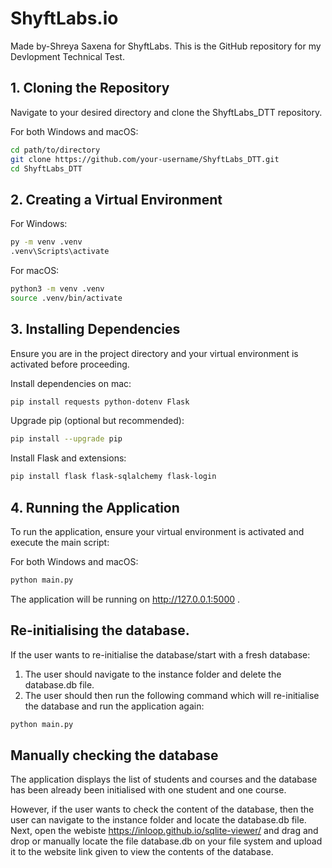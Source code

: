 # ShyftLabs.io
Made by-Shreya Saxena for ShyftLabs. This is the GitHub repository for my Devlopment Technical Test.

## 1. Cloning the Repository

Navigate to your desired directory and clone the ShyftLabs_DTT repository.

For both Windows and macOS:

```sh
cd path/to/directory
git clone https://github.com/your-username/ShyftLabs_DTT.git
cd ShyftLabs_DTT
```
## 2. Creating a Virtual Environment

For Windows:
```sh
py -m venv .venv
.venv\Scripts\activate
```

For macOS:
```sh
python3 -m venv .venv
source .venv/bin/activate
```

## 3. Installing Dependencies

Ensure you are in the project directory and your virtual environment is activated before proceeding.

Install dependencies on mac:
```sh
pip install requests python-dotenv Flask
```
Upgrade pip (optional but recommended):
```sh
pip install --upgrade pip
```
Install Flask and extensions:
```sh
pip install flask flask-sqlalchemy flask-login
```
## 4. Running the Application

To run the application, ensure your virtual environment is activated and execute the main script:

For both Windows and macOS:
```sh
python main.py
```
The application will be running on http://127.0.0.1:5000 .

## Re-initialising the database. 
If the user wants to re-initialise the database/start with a fresh database:
1. The user should navigate to the instance folder and delete the database.db file.
2. The user should then run the following command which will re-initialise the database and run the application again:
```sh
python main.py
```

## Manually checking the database
The application displays the list of students and courses and the database has been already been initialised with one student and one course.

However, if the user wants to check the content of the database, then the user can navigate to the instance folder and locate the database.db file. Next, open the webiste https://inloop.github.io/sqlite-viewer/ and drag and drop or manually locate the file database.db on your file system and upload it to the website link given to view the contents of the database. 

